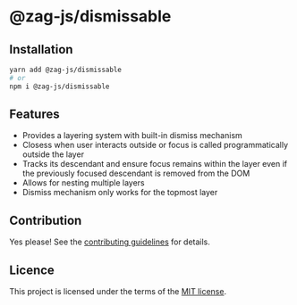# @zag-js/dismissable

## Installation

```sh
yarn add @zag-js/dismissable
# or
npm i @zag-js/dismissable
```

## Features

- Provides a layering system with built-in dismiss mechanism
- Closess when user interacts outside or focus is called programmatically outside the layer
- Tracks its descendant and ensure focus remains within the layer even if the previously focused descendant is removed
  from the DOM
- Allows for nesting multiple layers
- Dismiss mechanism only works for the topmost layer

## Contribution

Yes please! See the [contributing guidelines](https://github.com/chakra-ui/zag/blob/main/CONTRIBUTING.md) for details.

## Licence

This project is licensed under the terms of the [MIT license](https://github.com/chakra-ui/zag/blob/main/LICENSE).
